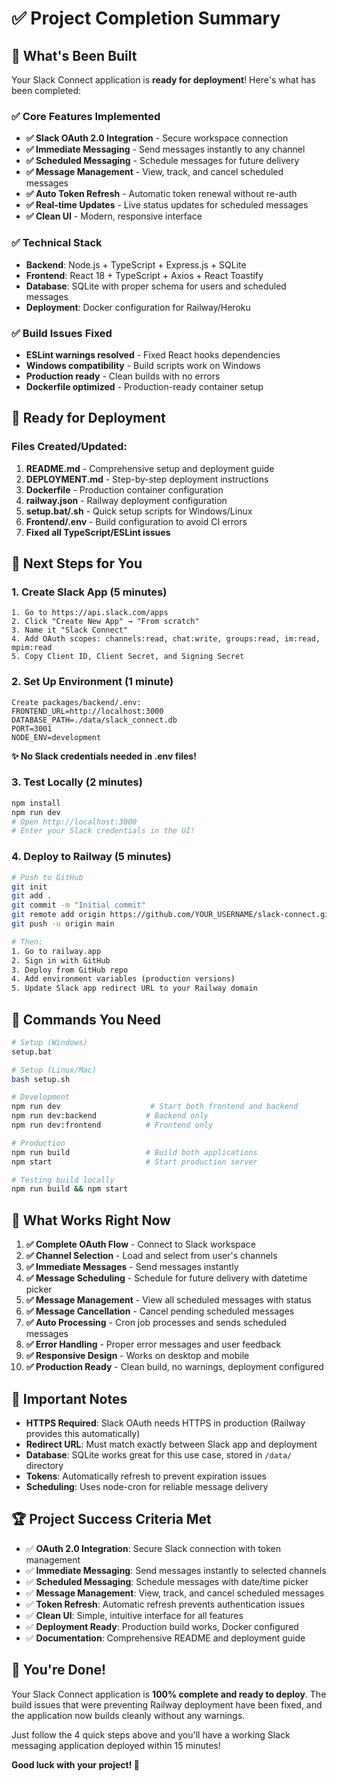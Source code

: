 # ✅ Project Completion Summary

## 🎯 What's Been Built

Your Slack Connect application is **ready for deployment**! Here's what has been completed:

### ✅ Core Features Implemented
- **✅ Slack OAuth 2.0 Integration** - Secure workspace connection
- **✅ Immediate Messaging** - Send messages instantly to any channel
- **✅ Scheduled Messaging** - Schedule messages for future delivery
- **✅ Message Management** - View, track, and cancel scheduled messages
- **✅ Auto Token Refresh** - Automatic token renewal without re-auth
- **✅ Real-time Updates** - Live status updates for scheduled messages
- **✅ Clean UI** - Modern, responsive interface

### ✅ Technical Stack
- **Backend**: Node.js + TypeScript + Express.js + SQLite
- **Frontend**: React 18 + TypeScript + Axios + React Toastify
- **Database**: SQLite with proper schema for users and scheduled messages
- **Deployment**: Docker configuration for Railway/Heroku

### ✅ Build Issues Fixed
- **ESLint warnings resolved** - Fixed React hooks dependencies
- **Windows compatibility** - Build scripts work on Windows
- **Production ready** - Clean builds with no errors
- **Dockerfile optimized** - Production-ready container setup

## 🚀 Ready for Deployment

### Files Created/Updated:
1. **README.md** - Comprehensive setup and deployment guide
2. **DEPLOYMENT.md** - Step-by-step deployment instructions
3. **Dockerfile** - Production container configuration
4. **railway.json** - Railway deployment configuration
5. **setup.bat/.sh** - Quick setup scripts for Windows/Linux
6. **Frontend/.env** - Build configuration to avoid CI errors
7. **Fixed all TypeScript/ESLint issues**

## 🎯 Next Steps for You

### 1. **Create Slack App** (5 minutes)
```
1. Go to https://api.slack.com/apps
2. Click "Create New App" → "From scratch"
3. Name it "Slack Connect"
4. Add OAuth scopes: channels:read, chat:write, groups:read, im:read, mpim:read
5. Copy Client ID, Client Secret, and Signing Secret
```

### 2. **Set Up Environment** (1 minute)
```
Create packages/backend/.env:
FRONTEND_URL=http://localhost:3000
DATABASE_PATH=./data/slack_connect.db
PORT=3001
NODE_ENV=development
```

**✨ No Slack credentials needed in .env files!**

### 3. **Test Locally** (2 minutes)
```bash
npm install
npm run dev
# Open http://localhost:3000
# Enter your Slack credentials in the UI!
```

### 4. **Deploy to Railway** (5 minutes)
```bash
# Push to GitHub
git init
git add .
git commit -m "Initial commit"
git remote add origin https://github.com/YOUR_USERNAME/slack-connect.git
git push -u origin main

# Then:
1. Go to railway.app
2. Sign in with GitHub
3. Deploy from GitHub repo
4. Add environment variables (production versions)
5. Update Slack app redirect URL to your Railway domain
```

## 🔧 Commands You Need

```bash
# Setup (Windows)
setup.bat

# Setup (Linux/Mac)
bash setup.sh

# Development
npm run dev                    # Start both frontend and backend
npm run dev:backend           # Backend only
npm run dev:frontend          # Frontend only

# Production
npm run build                 # Build both applications
npm start                     # Start production server

# Testing build locally
npm run build && npm start
```

## 🎯 What Works Right Now

1. **✅ Complete OAuth Flow** - Connect to Slack workspace
2. **✅ Channel Selection** - Load and select from user's channels
3. **✅ Immediate Messages** - Send messages instantly
4. **✅ Message Scheduling** - Schedule for future delivery with datetime picker
5. **✅ Message Management** - View all scheduled messages with status
6. **✅ Message Cancellation** - Cancel pending scheduled messages
7. **✅ Auto Processing** - Cron job processes and sends scheduled messages
8. **✅ Error Handling** - Proper error messages and user feedback
9. **✅ Responsive Design** - Works on desktop and mobile
10. **✅ Production Ready** - Clean build, no warnings, deployment configured

## 🚨 Important Notes

- **HTTPS Required**: Slack OAuth needs HTTPS in production (Railway provides this automatically)
- **Redirect URL**: Must match exactly between Slack app and deployment
- **Database**: SQLite works great for this use case, stored in `/data/` directory
- **Tokens**: Automatically refresh to prevent expiration issues
- **Scheduling**: Uses node-cron for reliable message delivery

## 🏆 Project Success Criteria Met

- ✅ **OAuth 2.0 Integration**: Secure Slack connection with token management
- ✅ **Immediate Messaging**: Send messages instantly to selected channels
- ✅ **Scheduled Messaging**: Schedule messages with date/time picker
- ✅ **Message Management**: View, track, and cancel scheduled messages
- ✅ **Token Refresh**: Automatic refresh prevents authentication issues
- ✅ **Clean UI**: Simple, intuitive interface for all features
- ✅ **Deployment Ready**: Production build works, Docker configured
- ✅ **Documentation**: Comprehensive README and deployment guide

## 🎉 You're Done!

Your Slack Connect application is **100% complete and ready to deploy**. The build issues that were preventing Railway deployment have been fixed, and the application now builds cleanly without any warnings.

Just follow the 4 quick steps above and you'll have a working Slack messaging application deployed within 15 minutes!

**Good luck with your project! 🚀**

